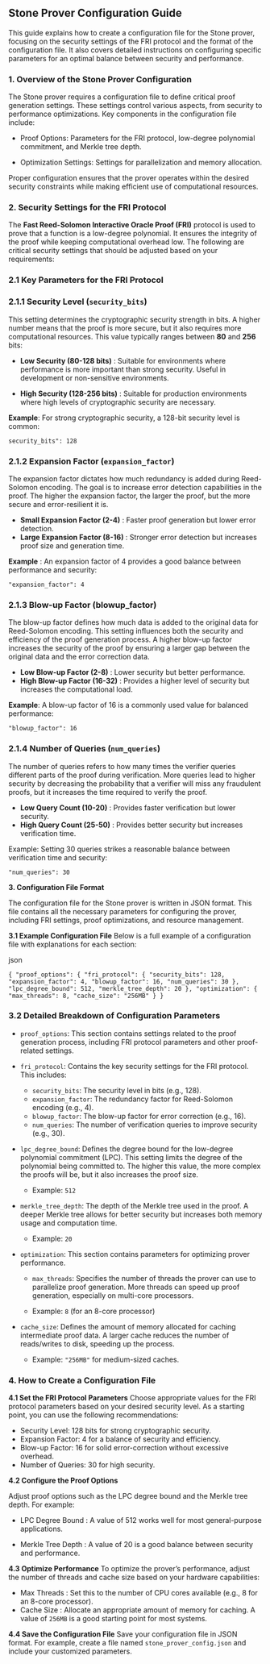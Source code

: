 ## Stone Prover Configuration Guide

This guide explains how to create a configuration file for the Stone prover, focusing on the security settings of the FRI protocol and the format of the configuration file. It also covers detailed instructions on configuring specific parameters for an optimal balance between security and performance.

### 1. Overview of the Stone Prover Configuration

The Stone prover requires a configuration file to define critical proof generation settings. These settings control various aspects, from security to performance optimizations. Key components in the configuration file include:

* Proof Options: Parameters for the FRI protocol, low-degree polynomial commitment, and Merkle tree depth.

* Optimization Settings: Settings for parallelization and memory allocation.

Proper configuration ensures that the prover operates within the desired security constraints while making efficient use of computational resources.

### 2. Security Settings for the FRI Protocol

The **Fast Reed-Solomon Interactive Oracle Proof (FRI)** protocol is used to prove that a function is a low-degree polynomial. It ensures the integrity of the proof while keeping computational overhead low. The following are critical security settings that should be adjusted based on your requirements:

### 2.1 Key Parameters for the FRI Protocol
### 2.1.1 Security Level (`security_bits`)

This setting determines the cryptographic security strength in bits. A higher number means that the proof is more secure, but it also requires more computational resources. This value typically ranges between **80** and **256** bits:

*  **Low Security (80-128 bits)** : Suitable for environments where performance is more important than strong security. Useful in development or non-sensitive environments.
  
* **High Security (128-256 bits)** : Suitable for production environments where high levels of cryptographic security are necessary.
  
**Example**: For strong cryptographic security, a 128-bit security level is common:

`security_bits": 128`

### 2.1.2 Expansion Factor (`expansion_factor`)

The expansion factor dictates how much redundancy is added during Reed-Solomon encoding. The goal is to increase error detection capabilities in the proof. The higher the expansion factor, the larger the proof, but the more secure and error-resilient it is.

* **Small Expansion Factor (2-4)** : Faster proof generation but lower error detection.
* **Large Expansion Factor (8-16)** : Stronger error detection but increases proof size and generation time.

**Example** : An expansion factor of 4 provides a good balance between performance and security:

`"expansion_factor": 4`

### 2.1.3 Blow-up Factor (blowup_factor)

The blow-up factor defines how much data is added to the original data for Reed-Solomon encoding. This setting influences both the security and efficiency of the proof generation process. A higher blow-up factor increases the security of the proof by ensuring a larger gap between the original data and the error correction data.

* **Low Blow-up Factor (2-8)** : Lower security but better performance.
* **High Blow-up Factor (16-32)** : Provides a higher level of security but increases the computational load.
  
**Example**: A blow-up factor of 16 is a commonly used value for balanced performance:

`"blowup_factor": 16`

### 2.1.4 Number of Queries (`num_queries`)

The number of queries refers to how many times the verifier queries different parts of the proof during verification. More queries lead to higher security by decreasing the probability that a verifier will miss any fraudulent proofs, but it increases the time required to verify the proof.

* **Low Query Count (10-20)** : Provides faster verification but lower security.
* **High Query Count (25-50)** : Provides better security but increases verification time.
  
Example: Setting 30 queries strikes a reasonable balance between verification time and security:

`"num_queries": 30`

**3. Configuration File Format**

The configuration file for the Stone prover is written in JSON format. This file contains all the necessary parameters for configuring the prover, including FRI settings, proof optimizations, and resource management.

**3.1 Example Configuration File**
Below is a full example of a configuration file with explanations for each section:

json

`{
  "proof_options": {
    "fri_protocol": {
      "security_bits": 128,
      "expansion_factor": 4,
      "blowup_factor": 16,
      "num_queries": 30
    },
    "lpc_degree_bound": 512,
    "merkle_tree_depth": 20
  },
  "optimization": {
    "max_threads": 8,
    "cache_size": "256MB"
  }
}`

### 3.2 Detailed Breakdown of Configuration Parameters

* `proof_options`: This section contains settings related to the proof generation process, including FRI protocol parameters and other proof-related settings.

* `fri_protocol`: Contains the key security settings for the FRI protocol. This includes:

    * `security_bits`: The security level in bits (e.g., 128).
    * `expansion_factor`: The redundancy factor for Reed-Solomon encoding (e.g., 4).
    * `blowup_factor`: The blow-up factor for error correction (e.g., 16).
    * `num_queries`: The number of verification queries to improve security (e.g., 30).

* `lpc_degree_bound`: Defines the degree bound for the low-degree polynomial commitment (LPC). This setting limits the degree of the polynomial being committed to. The higher this value, the more complex the proofs will be, but it also increases the proof size.

    * Example: `512`
* `merkle_tree_depth`: The depth of the Merkle tree used in the proof. A deeper Merkle tree allows for better security but increases both memory usage and computation time.

    * Example: `20`

* `optimization`: This section contains parameters for optimizing prover performance.
    * `max_threads`: Specifies the number of threads the prover can use to parallelize proof generation. More threads can speed up proof generation, especially on multi-core processors.

     * Example: `8` (for an 8-core processor)

* `cache_size`: Defines the amount of memory allocated for caching intermediate proof data. A larger cache reduces the number of reads/writes to disk, speeding up the process.

    * Example: `"256MB"` for medium-sized caches.

### **4. How to Create a Configuration File**

**4.1 Set the FRI Protocol Parameters**
Choose appropriate values for the FRI protocol parameters based on your desired security level. As a starting point, you can use the following recommendations:

* Security Level: 128 bits for strong cryptographic security.
* Expansion Factor: 4 for a balance of security and efficiency.
* Blow-up Factor: 16 for solid error-correction without excessive overhead.
* Number of Queries: 30 for high security.

**4.2 Configure the Proof Options**

Adjust proof options such as the LPC degree bound and the Merkle tree depth. For example:

* LPC Degree Bound : A value of 512 works well for most general-purpose applications.

* Merkle Tree Depth : A value of 20 is a good balance between security and performance.

**4.3 Optimize Performance**
To optimize the prover’s performance, adjust the number of threads and cache size based on your hardware capabilities:

*   Max Threads : Set this to the number of CPU cores available (e.g., 8 for an 8-core processor).
*   Cache Size : Allocate an appropriate amount of memory for caching. A value of `256MB` is a good starting point for most systems.

**4.4 Save the Configuration File**
Save your configuration file in JSON format. For example, create a file named `stone_prover_config.json` and include your customized parameters. 